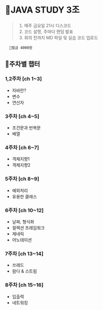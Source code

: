 # 📖JAVA STUDY 3조
### 
> 1. 매주 금요일 21시 디스코드   
 > 2. 코드 설명, 주마다 랜덤 발표  
 > 3. 회의 전까지 MD 파일 및 실습 코드 업로드  
 
      💸벌금 4000원

## 📑주차별 챕터
 ### **1,2주차 [ch 1~3]** 
   - 자바란? 
   - 변수
   - 연산자  
   
 ### **3주차 [ch 4~5]**
   - 조건문과 반복문
   - 배열  
   
 ### **4주차 [ch 6~7]**
   - 객체지향1 
   - 객체지향2  
   
 ### **5주차 [ch 8~9]**
   - 예외처리  
   - 유용한 클래스  
   
 ### **6주차 [ch 10~12]**
   - 날짜, 형식화
   - 컬렉션 프레임워크
   - 제네릭
   - 어노테이션  
   
 ### **7주차 [ch 13~14]**
   - 쓰레드  
   - 람다 & 스트림  
   
 ### **8주차 [ch 15~16]**
   - 입출력  
   - 네트워킹  
   
